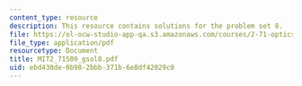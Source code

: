 ```yaml
---
content_type: resource
description: This resource contains solutions for the problem set 8.
file: https://ol-ocw-studio-app-qa.s3.amazonaws.com/courses/2-71-optics-spring-2009/ebd430de0b982bbb371b6e8df42029c0_MIT2_71S09_gsol8.pdf
file_type: application/pdf
resourcetype: Document
title: MIT2_71S09_gsol8.pdf
uid: ebd430de-0b98-2bbb-371b-6e8df42029c0
---
```


